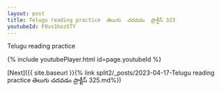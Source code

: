 ```yaml
---
layout: post
title: Telugu reading practice  తెలుగు  చదవడం  ప్రాక్టీస్ 323
youtubeId: FOvx1hoz5TY
---
```

 
 
Telugu reading practice
 
 
 
 
 


{% include youtubePlayer.html id=page.youtubeId %}
 
[Next]({{ site.baseurl }}{% link  split2/_posts/2023-04-17-Telugu reading practice  తెలుగు  చదవడం  ప్రాక్టీస్ 325.md%})
 
